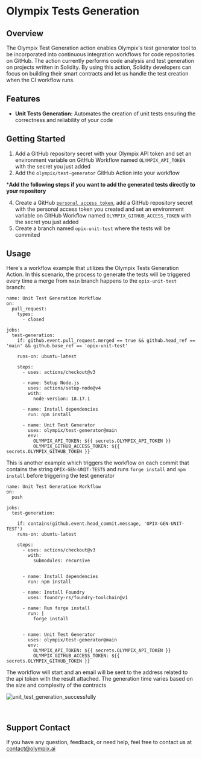 # Olympix Tests Generation

## Overview

The Olympix Test Generation action enables Olympix's test generator tool to be incorporated into continuous integration workflows for code repositories on GitHub. The action currently performs code analysis and test generation on projects written in Solidity. By using this action, Solidity developers can focus on building their smart contracts and let us handle the test creation when the CI workflow runs.


## Features

- **Unit Tests Generation:** Automates the creation of unit tests ensuring the correctness and reliability of your code

## Getting Started

1. Add a GitHub repository secret with your Olympix API token and set an environment variable on GitHub Workflow named `OLYMPIX_API_TOKEN` with the secret you just added
2. Add the `olympix/test-generator` GitHub Action into your workflow

***Add the following steps if you want to add the generated tests directly to your repository**

4. Create a GitHub [`personal access token`](https://docs.github.com/en/authentication/keeping-your-account-and-data-secure/managing-your-personal-access-tokens), add a GitHub repository secret with the personal access token you created and set an environment variable on GitHub Workflow named `OLYMPIX_GITHUB_ACCESS_TOKEN` with the secret you just added
5. Create a branch named `opix-unit-test` where the tests will be commited

## Usage

Here's a workflow example that utilizes the Olympix Tests Generation Action. In this scenario, the process to generate the tests will be triggered every time a merge from `main` branch happens to the `opix-unit-test` branch:

```shell
name: Unit Test Generation Workflow
on:
  pull_request:
    types:
      - closed
      
jobs:
  test-generation:
    if: github.event.pull_request.merged == true && github.head_ref == 'main' && github.base_ref == 'opix-unit-test'
    
    runs-on: ubuntu-latest
    
    steps:
      - uses: actions/checkout@v3

      - name: Setup Node.js
        uses: actions/setup-node@v4
        with:
          node-version: 18.17.1

      - name: Install dependencies
        run: npm install
      
      - name: Unit Test Generator
        uses: olympix/test-generator@main
        env:
          OLYMPIX_API_TOKEN: ${{ secrets.OLYMPIX_API_TOKEN }}
          OLYMPIX_GITHUB_ACCESS_TOKEN: ${{ secrets.OLYMPIX_GITHUB_TOKEN }}
```

This is another example which triggers the workflow on each commit that contains the string `OPIX-GEN-UNIT-TESTS` and runs `forge install` and `npm install` before triggering the test generator

```
name: Unit Test Generation Workflow
on:
  push

jobs:
  test-generation:
    
    if: contains(github.event.head_commit.message, 'OPIX-GEN-UNIT-TEST')
    runs-on: ubuntu-latest
    
    steps:
      - uses: actions/checkout@v3
        with: 
          submodules: recursive


      - name: Install dependencies
        run: npm install
     
      - name: Install Foundry
        uses: foundry-rs/foundry-toolchain@v1

      - name: Run forge install 
        run: |
          forge install


      - name: Unit Test Generator
        uses: olympix/test-generator@main
        env:
          OLYMPIX_API_TOKEN: ${{ secrets.OLYMPIX_API_TOKEN }}
          OLYMPIX_GITHUB_ACCESS_TOKEN: ${{ secrets.OLYMPIX_GITHUB_TOKEN }}
```


The workflow will start and an email will be sent to the address related to the api token with the result attached. The generation time varies based on the size and complexity of the contracts

![unit_test_generation_successfully](https://github.com/olympix/test-generator/blob/main/img/test_generation_workflow.png)

<br/>

## Support Contact

If you have any question, feedback, or need help, feel free to contact us at contact@olympix.ai
